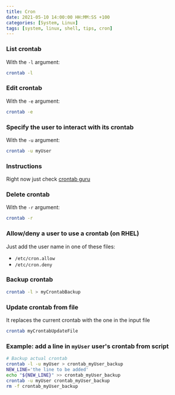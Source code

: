 ```yaml
---
title: Cron
date: 2021-05-10 14:00:00 HH:MM:SS +100
categories: [System, Linux]
tags: [system, linux, shell, tips, cron]
---
```


### List crontab

With the `-l` argument:

```bash
crontab -l
```

### Edit crontab

With the `-e` argument:

```bash
crontab -e
```

### Specify the user to interact with its crontab

With the `-u` argument:

```bash
crontab -u myUser
```

### Instructions

Right now just check [crontab guru](https://crontab.guru/)

### Delete crontab

With the `-r` argument:

```bash
crontab -r
```

### Allow/deny a user to use a crontab (on RHEL)

Just add the user name in one of these files:

* `/etc/cron.allow`
* `/etc/cron.deny`

### Backup crontab

```bash
crontab -l > myCrontabBackup
```

### Update crontab from file

It replaces the current crontab with the one in the input file

```bash
crontab myCrontabUpdateFile
```

### Example: add a line in `myUser` user's crontab from script

```bash
# Backup actual crontab
crontab -l -u myUser > crontab_myUser_backup
NEW_LINE='the line to be added'
echo "${NEW_LINE}" >> crontab_myUser_backup
crontab -u myUser crontab_myUser_backup
rm -f crontab_myUser_backup
```
